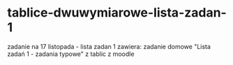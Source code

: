 # tablice-dwuwymiarowe-lista-zadan-1
zadanie na 17 listopada - lista zadan 1
zawiera: zadanie domowe "Lista zadań 1 - zadania typowe" z tablic z moodle
